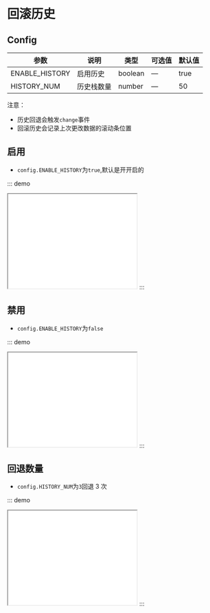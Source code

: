 # 回滚历史

## Config

| 参数           | 说明       | 类型    | 可选值 | 默认值 |
| -------------- | ---------- | ------- | ------ | ------ |
| ENABLE_HISTORY | 启用历史   | boolean | —      | true   |
| HISTORY_NUM    | 历史栈数量 | number  | —      | 50     |

注意：

-   历史回退会触发`change`事件
-   回滚历史会记录上次更改数据的滚动条位置

## 启用

-   `config.ENABLE_HISTORY`为`true`,默认是开开启的

::: demo

<iframe src="/history/enable.html" style="min-height:220px"></iframe>
:::

## 禁用

-   `config.ENABLE_HISTORY`为`false`

::: demo

<iframe src="/history/disabled.html" style="min-height:220px"></iframe>
:::

## 回退数量

-   `config.HISTORY_NUM`为`3`回退 3 次

::: demo

<iframe src="/history/num.html" style="min-height:220px"></iframe>
:::
